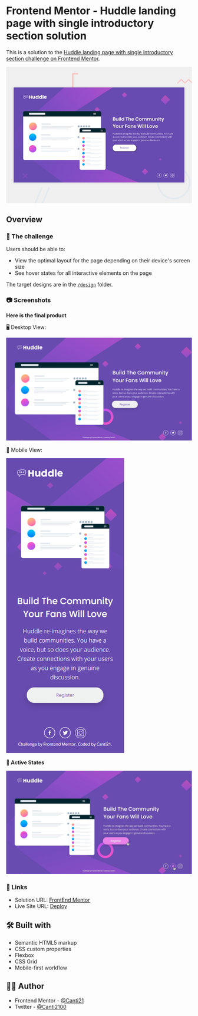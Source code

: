 # Frontend Mentor - Huddle landing page with single introductory section solution

This is a solution to the [Huddle landing page with single introductory section challenge on Frontend Mentor](https://www.frontendmentor.io/challenges/huddle-landing-page-with-a-single-introductory-section-B_2Wvxgi0). 

![Design preview for the Huddle landing page with single introductory section](./design/desktop-preview.jpg)

## Overview

### 🎯 The challenge

Users should be able to:

- View the optimal layout for the page depending on their device's screen size
- See hover states for all interactive elements on the page

The target designs are in the [`/design`](./design/) folder.

### 📷 Screenshots

**Here is the final product**

🖥️ Desktop View:

![](./screenshots/desktop-view.png)

📱 Mobile View:

![](./screenshots/mobile-view.png)

**🌟 Active States**

![](./screenshots/active-states.jpg)

### 🔗 Links

- Solution URL: [FrontEnd Mentor](https://www.frontendmentor.io/solutions/huddle-landing-page-rscb8mjs86)
- Live Site URL: [Deploy](https://canti21.github.io/FEM-huddle-landing-page/)

## 🛠 Built with

- Semantic HTML5 markup
- CSS custom properties
- Flexbox
- CSS Grid
- Mobile-first workflow

## 🐱‍👤 Author

- Frontend Mentor - [@Canti21](https://www.frontendmentor.io/profile/Canti21)
- Twitter - [@Canti2100](https://www.twitter.com/Canti2100)
